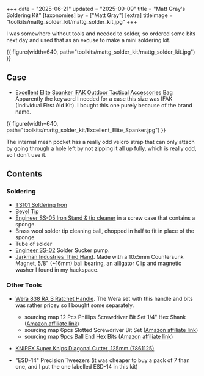 +++
date = "2025-06-21"
updated = "2025-09-09"
title = "Matt Gray's Soldering Kit"
[taxonomies]
by = ["Matt Gray"]
[extra]
titleimage = "toolkits/mattg_solder_kit/mattg_solder_kit.jpg"
+++

I was somewhere without tools and needed to solder, so ordered some bits next day and used that as an excuse to make a mini soldering kit.

{{ figure(width=640, path="toolkits/mattg_solder_kit/mattg_solder_kit.jpg") }}

## Case

*  [Excellent Elite Spanker IFAK Outdoor Tactical Accessories Bag](http://www.excellentelitespanker.com/prod_view.aspx?TypeId=84&Id=454&FId=t3:84:3) Apparently the keyword I needed for a case this size was IFAK (Individual First Aid Kit). I bought this one purely because of the brand name.

{{ figure(width=640, path="toolkits/mattg_solder_kit/Excellent_Elite_Spanker.jpg") }}

The internal mesh pocket has a really odd velcro strap that can only attach by going through a hole left by not zipping it all up fully, which is really odd, so I don't use it.

## Contents
### Soldering
- [TS101 Soldering Iron](https://shop.pimoroni.com/products/ts101-smart-soldering-iron)
- [Bevel Tip](https://shop.pimoroni.com/products/soldering-tip-for-ts100-soldering-iron?variant=39332711530579)
- [Engineer SS-05 Iron Stand & tip cleaner](https://shop.pimoroni.com/products/portable-soldering-iron-tip-cleaner-and-stand) in a screw case that contains a sponge. 
- Brass wool solder tip cleaning ball, chopped in half to fit in place of the sponge
- Tube of solder
- [Engineer SS-02](https://shop.pimoroni.com/products/solder-sucker-with-silicone-nozzle) Solder Sucker pump.
- [Jarkman Industries Third Hand](https://tinytoolk.it/tools/third-hand/). Made with a 10x5mm Countersunk Magnet, 5/8" (~16mm) ball bearing, an alligator Clip and magnetic washer I found in my hackspace.

### Other Tools
- [Wera 838 RA S Ratchet Handle](https://tinytoolk.it/tools/wera-838-ra-s/). The Wera set with this handle and bits was rather pricey so I bought some separately.
	- sourcing map 12 Pcs Phillips Screwdriver Bit Set 1/4" Hex Shank ([Amazon affiliate link](https://amzn.to/4edw4eA))
	- sourcing map 6pcs Slotted Screwdriver Bit Set ([Amazon affiliate link](https://amzn.to/4kjLoI9))
	- sourcing map 9pcs Ball End Hex Bits ([Amazon affiliate link](https://amzn.to/4l0Vtuv))

- [KNIPEX Super Knips Diagonal Cutter, 125mm (7861125)](https://www.knipex.com/en-uk/products/electronics-pliers/electronic-super-knips/electronic-super-knips/7861125)
- "ESD-14" Precision Tweezers (it was cheaper to buy a pack of 7 than one, and I put the one labelled ESD-14 in this kit)

